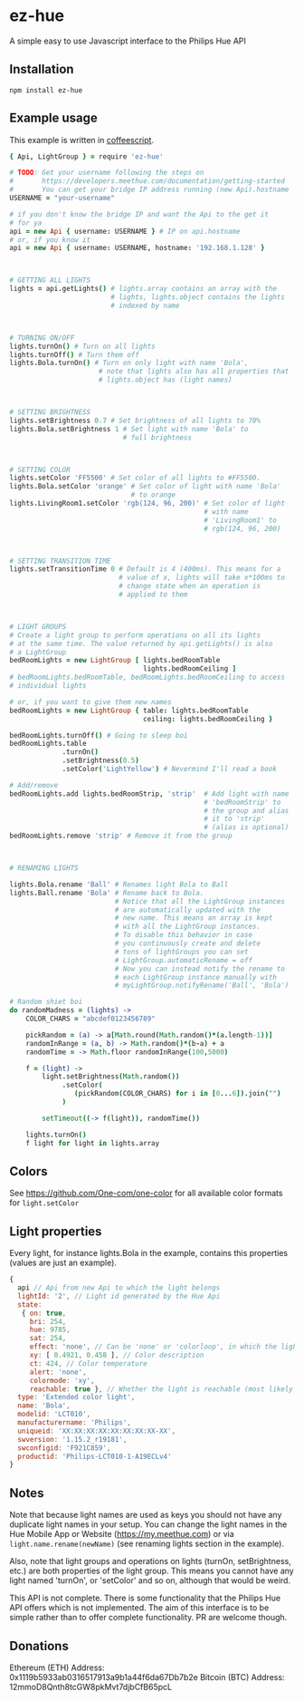 # ez-hue

A simple easy to use Javascript interface to the Philips Hue API

## Installation

`npm install ez-hue`

## Example usage

This example is written in [coffeescript](http://coffeescript.org/).

```coffeescript
{ Api, LightGroup } = require 'ez-hue'

# TODO: Get your username following the steps on
#       https://developers.meethue.com/documentation/getting-started
#       You can get your bridge IP address running (new Api).hostname
USERNAME = "your-username"

# if you don't know the bridge IP and want the Api to the get it
# for ya
api = new Api { username: USERNAME } # IP on api.hostname
# or, if you know it
api = new Api { username: USERNAME, hostname: '192.168.1.128' }



# GETTING ALL LIGHTS
lights = api.getLights() # lights.array contains an array with the
                         # lights, lights.object contains the lights
                         # indexed by name



# TURNING ON/OFF
lights.turnOn() # Turn on all lights
lights.turnOff() # Turn them off
lights.Bola.turnOn() # Turn on only light with name 'Bola',
                      # note that lights also has all properties that
                      # lights.object has (light names)



# SETTING BRIGHTNESS
lights.setBrightness 0.7 # Set brightness of all lights to 70%
lights.Bola.setBrightness 1 # Set light with name 'Bola' to
                            # full brightness



# SETTING COLOR
lights.setColor 'FF5500' # Set color of all lights to #FF5500.
lights.Bola.setColor 'orange' # Set color of light with name 'Bola'
                              # to orange
lights.LivingRoom1.setColor 'rgb(124, 96, 200)' # Set color of light
                                                # with name
                                                # 'LivingRoom1' to
                                                # rgb(124, 96, 200)



# SETTING TRANSITION TIME
lights.setTransitionTime 0 # Default is 4 (400ms). This means for a
                           # value of x, lights will take x*100ms to
                           # change state when an operation is
                           # applied to them



# LIGHT GROUPS
# Create a light group to perform operations on all its lights
# at the same time. The value returned by api.getLights() is also
# a LightGroup
bedRoomLights = new LightGroup [ lights.bedRoomTable
                                 lights.bedRoomCeiling ]
# bedRoomLights.bedRoomTable, bedRoomLights.bedRoomCeiling to access
# individual lights

# or, if you want to give them new names
bedRoomLights = new LightGroup { table: lights.bedRoomTable
                                 ceiling: lights.bedRoomCeiling }

bedRoomLights.turnOff() # Going to sleep boi
bedRoomLights.table
             .turnOn()
             .setBrightness(0.5)
             .setColor('LightYellow') # Nevermind I'll read a book

# Add/remove
bedRoomLights.add lights.bedRoomStrip, 'strip'  # Add light with name
                                                # 'bedRoomStrip' to
                                                # the group and alias
                                                # it to 'strip'
                                                # (alias is optional)
bedRoomLights.remove 'strip' # Remove it from the group



# RENAMING LIGHTS

lights.Bola.rename 'Ball' # Renames light Bola to Ball
lights.Ball.rename 'Bola' # Rename back to Bola.
                          # Notice that all the LightGroup instances
                          # are automatically updated with the
                          # new name. This means an array is kept
                          # with all the LightGroup instances.
                          # To disable this behavior in case
                          # you continuously create and delete
                          # tons of lightGroups you can set
                          # LightGroup.automaticRename = off
                          # Now you can instead notify the rename to
                          # each LightGroup instance manually with
                          # myLightGroup.notifyRename('Ball', 'Bola')

# Random shiet boi
do randomMadness = (lights) ->
    COLOR_CHARS = "abcdef0123456789"

    pickRandom = (a) -> a[Math.round(Math.random()*(a.length-1))]
    randomInRange = (a, b) -> Math.random()*(b-a) + a
    randomTime = -> Math.floor randomInRange(100,5000)

    f = (light) ->
        light.setBrightness(Math.random())
             .setColor(
                (pickRandom(COLOR_CHARS) for i in [0...6]).join("")
             )

        setTimeout((-> f(light)), randomTime())

    lights.turnOn()
    f light for light in lights.array
```

## Colors

See https://github.com/One-com/one-color for all available color formats for `light.setColor`

## Light properties

Every light, for instance lights.Bola in the example, contains this properties
(values are just an example).

```javascript
{
  api // Api from new Api to which the light belongs
  lightId: '2', // Light id generated by the Hue Api
  state:
   { on: true,
     bri: 254,
     hue: 9785,
     sat: 254,
     effect: 'none', // Can be 'none' or 'colorloop', in which the light will cycle through all colors with current saturation and brightness settings
     xy: [ 0.4921, 0.458 ], // Color description
     ct: 424, // Color temperature
     alert: 'none',
     colormode: 'xy',
     reachable: true }, // Whether the light is reachable (most likely indicates whether it has power or not)
  type: 'Extended color light',
  name: 'Bola',
  modelid: 'LCT010',
  manufacturername: 'Philips',
  uniqueid: 'XX:XX:XX:XX:XX:XX:XX:XX-XX',
  swversion: '1.15.2_r19181',
  swconfigid: 'F921C859',
  productid: 'Philips-LCT010-1-A19ECLv4'
}
```

## Notes

Note that because light names are used as keys you should not
have any duplicate light names in your setup. You can change the light
names in the Hue Mobile App or Website (https://my.meethue.com) or
via `light.name.rename(newName)` (see renaming lights section in the
example).

Also, note that light groups and operations on lights (turnOn, setBrightness, etc.)
are both properties of the light group. This means you cannot have any light
named 'turnOn', or 'setColor' and so on, although that would be weird.

This API is not complete. There is some functionality that the Philips Hue API
offers which is not implemented. The aim of this interface is to be simple
rather than to offer complete functionality. PR are welcome though.

## Donations

Ethereum (ETH) Address: 0x1119b5933ab0316517913a9b1a44f6da67Db7b2e
Bitcoin  (BTC) Address: 12mmoD8Qnth8tcGW8pkMvt7djbCfB65pcL
